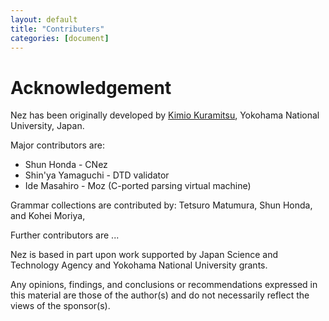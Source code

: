 ```yaml
---
layout: default
title: "Contributers"
categories: [document]
---
```


# Acknowledgement

Nez has been originally developed by [Kimio Kuramitsu](http://kuramitsulab.github.io/), Yokohama National University, Japan.

Major contributors are:
* Shun Honda - CNez
* Shin'ya Yamaguchi - DTD validator
* Ide Masahiro - Moz (C-ported parsing virtual machine)

Grammar collections are contributed by:
Tetsuro Matumura, Shun Honda, and Kohei Moriya, 

Further contributors are ...

Nez is based in part upon work supported by 
Japan Science and Technology Agency and Yokohama National University grants. 

Any opinions, findings, and conclusions or recommendations expressed in this material are those of the author(s) and do not necessarily reflect the views of the sponsor(s).
